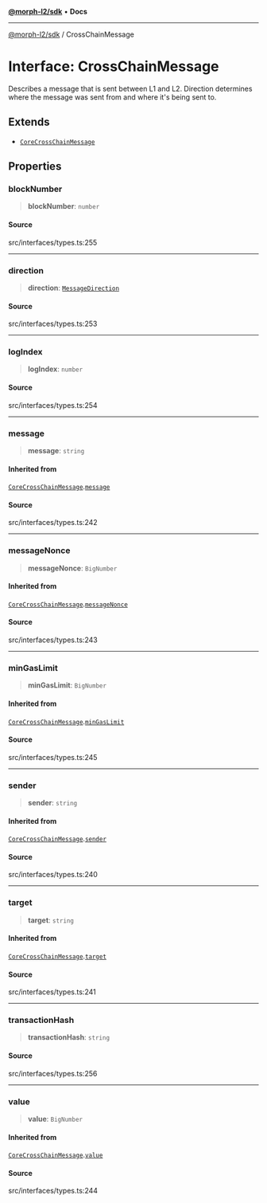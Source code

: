 [**@morph-l2/sdk**](../README.md) • **Docs**

***

[@morph-l2/sdk](../globals.md) / CrossChainMessage

# Interface: CrossChainMessage

Describes a message that is sent between L1 and L2. Direction determines where the message was
sent from and where it's being sent to.

## Extends

- [`CoreCrossChainMessage`](CoreCrossChainMessage.md)

## Properties

### blockNumber

> **blockNumber**: `number`

#### Source

src/interfaces/types.ts:255

***

### direction

> **direction**: [`MessageDirection`](../enumerations/MessageDirection.md)

#### Source

src/interfaces/types.ts:253

***

### logIndex

> **logIndex**: `number`

#### Source

src/interfaces/types.ts:254

***

### message

> **message**: `string`

#### Inherited from

[`CoreCrossChainMessage`](CoreCrossChainMessage.md).[`message`](CoreCrossChainMessage.md#message)

#### Source

src/interfaces/types.ts:242

***

### messageNonce

> **messageNonce**: `BigNumber`

#### Inherited from

[`CoreCrossChainMessage`](CoreCrossChainMessage.md).[`messageNonce`](CoreCrossChainMessage.md#messagenonce)

#### Source

src/interfaces/types.ts:243

***

### minGasLimit

> **minGasLimit**: `BigNumber`

#### Inherited from

[`CoreCrossChainMessage`](CoreCrossChainMessage.md).[`minGasLimit`](CoreCrossChainMessage.md#mingaslimit)

#### Source

src/interfaces/types.ts:245

***

### sender

> **sender**: `string`

#### Inherited from

[`CoreCrossChainMessage`](CoreCrossChainMessage.md).[`sender`](CoreCrossChainMessage.md#sender)

#### Source

src/interfaces/types.ts:240

***

### target

> **target**: `string`

#### Inherited from

[`CoreCrossChainMessage`](CoreCrossChainMessage.md).[`target`](CoreCrossChainMessage.md#target)

#### Source

src/interfaces/types.ts:241

***

### transactionHash

> **transactionHash**: `string`

#### Source

src/interfaces/types.ts:256

***

### value

> **value**: `BigNumber`

#### Inherited from

[`CoreCrossChainMessage`](CoreCrossChainMessage.md).[`value`](CoreCrossChainMessage.md#value)

#### Source

src/interfaces/types.ts:244
